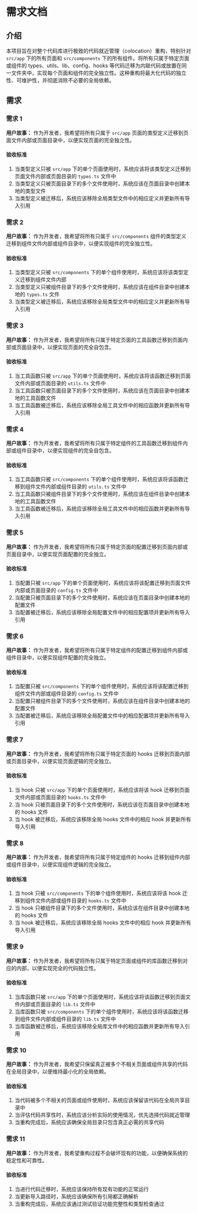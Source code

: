 # 需求文档

## 介绍

本项目旨在对整个代码库进行极致的代码就近管理（colocation）重构，特别针对 `src/app` 下的所有页面和 `src/components` 下的所有组件。将所有只属于特定页面或组件的 types、utils、lib、config、hooks 等代码迁移为内联代码或放置在同一文件夹中，实现每个页面和组件的完全独立性。这种重构将最大化代码的独立性、可维护性，并彻底消除不必要的全局依赖。

## 需求

### 需求 1

**用户故事：** 作为开发者，我希望将所有只属于 `src/app` 页面的类型定义迁移到页面文件内部或页面目录中，以便实现页面的完全独立性。

#### 验收标准

1. 当类型定义只被 `src/app` 下的单个页面使用时，系统应该将该类型定义迁移到页面文件内部或页面目录的 `types.ts` 文件中
2. 当类型定义只被页面目录下的多个文件使用时，系统应该在页面目录中创建本地的类型文件
3. 当类型定义被迁移后，系统应该移除全局类型文件中的相应定义并更新所有导入引用

### 需求 2

**用户故事：** 作为开发者，我希望将所有只属于 `src/components` 组件的类型定义迁移到组件文件内部或组件目录中，以便实现组件的完全独立性。

#### 验收标准

1. 当类型定义只被 `src/components` 下的单个组件使用时，系统应该将该类型定义迁移到组件文件内部
2. 当类型定义只被组件目录下的多个文件使用时，系统应该在组件目录中创建本地的 `types.ts` 文件
3. 当类型定义被迁移后，系统应该移除全局类型文件中的相应定义并更新所有导入引用

### 需求 3

**用户故事：** 作为开发者，我希望将所有只属于特定页面的工具函数迁移到页面内部或页面目录中，以便实现页面的完全自包含。

#### 验收标准

1. 当工具函数只被 `src/app` 下的单个页面使用时，系统应该将该函数迁移到页面文件内部或页面目录的 `utils.ts` 文件中
2. 当工具函数只被页面目录下的多个文件使用时，系统应该在页面目录中创建本地的工具函数文件
3. 当工具函数被迁移后，系统应该移除全局工具文件中的相应函数并更新所有导入引用

### 需求 4

**用户故事：** 作为开发者，我希望将所有只属于特定组件的工具函数迁移到组件内部或组件目录中，以便实现组件的完全自包含。

#### 验收标准

1. 当工具函数只被 `src/components` 下的单个组件使用时，系统应该将该函数迁移到组件文件内部或组件目录的 `utils.ts` 文件中
2. 当工具函数只被组件目录下的多个文件使用时，系统应该在组件目录中创建本地的工具函数文件
3. 当工具函数被迁移后，系统应该移除全局工具文件中的相应函数并更新所有导入引用

### 需求 5

**用户故事：** 作为开发者，我希望将所有只属于特定页面的配置迁移到页面内部或页面目录中，以便实现页面配置的完全独立。

#### 验收标准

1. 当配置只被 `src/app` 下的单个页面使用时，系统应该将该配置迁移到页面文件内部或页面目录的 `config.ts` 文件中
2. 当配置只被页面目录下的多个文件使用时，系统应该在页面目录中创建本地的配置文件
3. 当配置被迁移后，系统应该移除全局配置文件中的相应配置项并更新所有导入引用

### 需求 6

**用户故事：** 作为开发者，我希望将所有只属于特定组件的配置迁移到组件内部或组件目录中，以便实现组件配置的完全独立。

#### 验收标准

1. 当配置只被 `src/components` 下的单个组件使用时，系统应该将该配置迁移到组件文件内部或组件目录的 `config.ts` 文件中
2. 当配置只被组件目录下的多个文件使用时，系统应该在组件目录中创建本地的配置文件
3. 当配置被迁移后，系统应该移除全局配置文件中的相应配置项并更新所有导入引用

### 需求 7

**用户故事：** 作为开发者，我希望将所有只属于特定页面的 hooks 迁移到页面内部或页面目录中，以便实现页面逻辑的完全独立。

#### 验收标准

1. 当 hook 只被 `src/app` 下的单个页面使用时，系统应该将该 hook 迁移到页面文件内部或页面目录的 `hooks.ts` 文件中
2. 当 hook 只被页面目录下的多个文件使用时，系统应该在页面目录中创建本地的 hooks 文件
3. 当 hook 被迁移后，系统应该移除全局 hooks 文件中的相应 hook 并更新所有导入引用

### 需求 8

**用户故事：** 作为开发者，我希望将所有只属于特定组件的 hooks 迁移到组件内部或组件目录中，以便实现组件逻辑的完全独立。

#### 验收标准

1. 当 hook 只被 `src/components` 下的单个组件使用时，系统应该将该 hook 迁移到组件文件内部或组件目录的 `hooks.ts` 文件中
2. 当 hook 只被组件目录下的多个文件使用时，系统应该在组件目录中创建本地的 hooks 文件
3. 当 hook 被迁移后，系统应该移除全局 hooks 文件中的相应 hook 并更新所有导入引用

### 需求 9

**用户故事：** 作为开发者，我希望将所有只属于特定页面或组件的库函数迁移到对应的内部，以便实现完全的代码独立性。

#### 验收标准

1. 当库函数只被 `src/app` 下的单个页面使用时，系统应该将该函数迁移到页面文件内部或页面目录的 `lib.ts` 文件中
2. 当库函数只被 `src/components` 下的单个组件使用时，系统应该将该函数迁移到组件文件内部或组件目录的 `lib.ts` 文件中
3. 当库函数被迁移后，系统应该移除全局库文件中的相应函数并更新所有导入引用

### 需求 10

**用户故事：** 作为开发者，我希望只保留真正被多个不相关页面或组件共享的代码在全局目录中，以便维持最小化的全局依赖。

#### 验收标准

1. 当代码被多个不相关的页面或组件使用时，系统应该保留该代码在全局共享目录中
2. 当评估代码共享性时，系统应该分析实际的使用情况，优先选择代码就近管理
3. 当重构完成后，系统应该确保全局目录只包含真正必需的共享代码

### 需求 11

**用户故事：** 作为开发者，我希望重构过程不会破坏现有的功能，以便确保系统的稳定性和可靠性。

#### 验收标准

1. 当进行代码迁移时，系统应该保持所有现有功能的正常运行
2. 当更新导入路径时，系统应该确保所有引用都正确解析
3. 当重构完成后，系统应该通过测试验证功能完整性和类型检查通过
